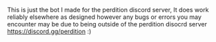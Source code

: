 This is just the bot I made for the perdition discord server, It does work reliably elsewhere as designed however any bugs or errors you may encounter may be due to being outside of the perdition disocrd server
https://discord.gg/perdition :)